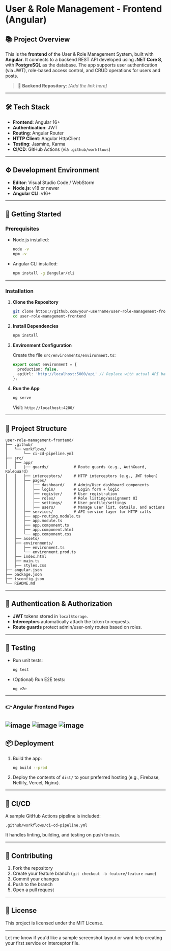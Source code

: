 

# User & Role Management - Frontend (Angular)

## 📚 Project Overview

This is the **frontend** of the User & Role Management System, built with **Angular**. It connects to a backend REST API developed using **.NET Core 8**, with **PostgreSQL** as the database. The app supports user authentication (via JWT), role-based access control, and CRUD operations for users and posts.

> 🔗 **Backend Repository**: _[Add the link here]_

---

## 🛠️ Tech Stack

- **Frontend**: Angular 16+
- **Authentication**: JWT
- **Routing**: Angular Router
- **HTTP Client**: Angular HttpClient
- **Testing**: Jasmine, Karma
- **CI/CD**: GitHub Actions (via `.github/workflows`)

---

## ⚙️ Development Environment

- **Editor**: Visual Studio Code / WebStorm
- **Node.js**: v18 or newer
- **Angular CLI**: v16+

---

## 🚀 Getting Started

### Prerequisites

- Node.js installed:
  ```bash
  node -v
  npm -v
  ```

- Angular CLI installed:
  ```bash
  npm install -g @angular/cli
  ```

---

### Installation

1. **Clone the Repository**
   ```bash
   git clone https://github.com/your-username/user-role-management-frontend.git
   cd user-role-management-frontend
   ```

2. **Install Dependencies**
   ```bash
   npm install
   ```

3. **Environment Configuration**

   Create the file `src/environments/environment.ts`:
   ```ts
   export const environment = {
     production: false,
     apiUrl: 'http://localhost:5000/api' // Replace with actual API base URL
   };
   ```

4. **Run the App**
   ```bash
   ng serve
   ```
   Visit: `http://localhost:4200/`

---

## 📂 Project Structure

```
user-role-management-frontend/
├── .github/
│   └── workflows/
│       └── ci-cd-pipeline.yml
├── src/
│   ├── app/
│   │   ├── guards/           # Route guards (e.g., AuthGuard, RoleGuard)
│   │   ├── interceptors/     # HTTP interceptors (e.g., JWT token)
│   │   ├── pages/
│   │   │   ├── dashboard/    # Admin/User dashboard components
│   │   │   ├── login/        # Login form + logic
│   │   │   ├── register/     # User registration
│   │   │   ├── roles/        # Role listing/assignment UI
│   │   │   ├── settings/     # User profile/settings
│   │   │   ├── users/        # Manage user list, details, and actions
│   │   ├── services/         # API service layer for HTTP calls
│   │   ├── app-routing.module.ts
│   │   ├── app.module.ts
│   │   ├── app.component.ts
│   │   ├── app.component.html
│   │   └── app.component.css
│   ├── assets/
│   ├── environments/
│   │   ├── environment.ts
│   │   └── environment.prod.ts
│   ├── index.html
│   ├── main.ts
│   ├── styles.css
├── angular.json
├── package.json
├── tsconfig.json
└── README.md
```

---

## 🔐 Authentication & Authorization

- **JWT** tokens stored in `localStorage`.
- **Interceptors** automatically attach the token to requests.
- **Route guards** protect admin/user-only routes based on roles.

---

## 🧪 Testing

- Run unit tests:
  ```bash
  ng test
  ```

- (Optional) Run E2E tests:
  ```bash
  ng e2e
  ```

---





### 👉 Angular Frontend Pages
![image](https://github.com/user-attachments/assets/76fe91b2-db92-4194-9c43-4c4d95cb49d8)
![image](https://github.com/user-attachments/assets/d6f83969-a4f6-4da5-bddc-cf0a78c1abf0)
![image](https://github.com/user-attachments/assets/5cb61a37-95cd-4a85-8ad9-43d186409ba6)
---

## 📦 Deployment

1. Build the app:
   ```bash
   ng build --prod
   ```

2. Deploy the contents of `dist/` to your preferred hosting (e.g., Firebase, Netlify, Vercel, Nginx).

---

## 🔁 CI/CD

A sample GitHub Actions pipeline is included:

```
.github/workflows/ci-cd-pipeline.yml
```

It handles linting, building, and testing on push to `main`.

---

## 🤝 Contributing

1. Fork the repository
2. Create your feature branch (`git checkout -b feature/feature-name`)
3. Commit your changes
4. Push to the branch
5. Open a pull request

---

## 🧾 License

This project is licensed under the MIT License.

---

Let me know if you'd like a sample screenshot layout or want help creating your first service or interceptor file.
